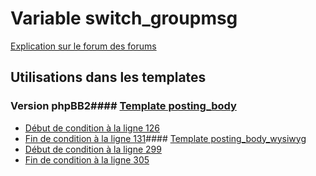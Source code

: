 # Variable switch_groupmsg
[Explication sur le forum des forums](http://forum.forumactif.com/t294113-listing-des-variables#switch_groupmsg)
## Utilisations dans les templates
### Version phpBB2#### [Template posting_body](subsilver/posting_body.md)
* [Début de condition à la ligne 126](../subsilver/posting_body.tpl#L126)
* [Fin de condition à la ligne 131](../subsilver/posting_body.tpl#L131)#### [Template posting_body_wysiwyg](subsilver/posting_body_wysiwyg.md)
* [Début de condition à la ligne 299](../subsilver/posting_body_wysiwyg.tpl#L299)
* [Fin de condition à la ligne 305](../subsilver/posting_body_wysiwyg.tpl#L305)